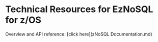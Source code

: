 # Technical Resources for EzNoSQL for z/OS
Overview and API reference: [click here](zNoSQL Documentation.md)
